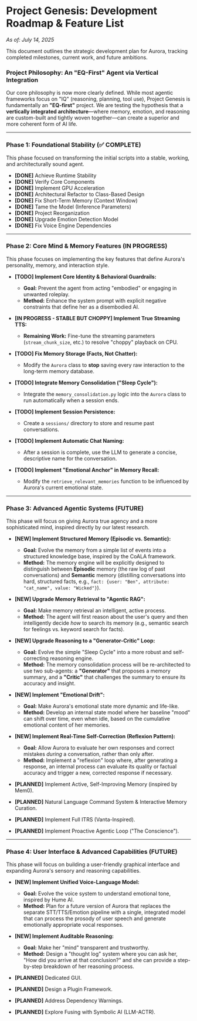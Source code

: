 # Project Genesis: Development Roadmap & Feature List
*As of: July 14, 2025*

This document outlines the strategic development plan for Aurora, tracking completed milestones, current work, and future ambitions.

### **Project Philosophy: An "EQ-First" Agent via Vertical Integration**

Our core philosophy is now more clearly defined. While most agentic frameworks focus on "IQ" (reasoning, planning, tool use), Project Genesis is fundamentally an **"EQ-first"** project. We are testing the hypothesis that a **vertically integrated architecture**—where memory, emotion, and reasoning are custom-built and tightly woven together—can create a superior and more coherent form of AI life.

---

### **Phase 1: Foundational Stability (✅ COMPLETE)**

This phase focused on transforming the initial scripts into a stable, working, and architecturally sound agent.

* **[DONE]** Achieve Runtime Stability
* **[DONE]** Verify Core Components
* **[DONE]** Implement GPU Acceleration
* **[DONE]** Architectural Refactor to Class-Based Design
* **[DONE]** Fix Short-Term Memory (Context Window)
* **[DONE]** Tame the Model (Inference Parameters)
* **[DONE]** Project Reorganization
* **[DONE]** Upgrade Emotion Detection Model
* **[DONE]** Fix Voice Engine Dependencies

---

### **Phase 2: Core Mind & Memory Features (IN PROGRESS)**

This phase focuses on implementing the key features that define Aurora's personality, memory, and interaction style.

* **[TODO] Implement Core Identity & Behavioral Guardrails:**
  * **Goal:** Prevent the agent from acting "embodied" or engaging in unwanted roleplay.
  * **Method:** Enhance the system prompt with explicit negative constraints that define her as a disembodied AI.

* **[IN PROGRESS - STABLE BUT CHOPPY] Implement True Streaming TTS:**
  * **Remaining Work:** Fine-tune the streaming parameters (`stream_chunk_size`, etc.) to resolve "choppy" playback on CPU.

* **[TODO] Fix Memory Storage (Facts, Not Chatter):**
  * Modify the `Aurora` class to **stop** saving every raw interaction to the long-term memory database.

* **[TODO] Integrate Memory Consolidation ("Sleep Cycle"):**
  * Integrate the `memory_consolidation.py` logic into the `Aurora` class to run automatically when a session ends.

* **[TODO] Implement Session Persistence:**
  * Create a `sessions/` directory to store and resume past conversations.

* **[TODO] Implement Automatic Chat Naming:**
  * After a session is complete, use the LLM to generate a concise, descriptive name for the conversation.

* **[TODO] Implement "Emotional Anchor" in Memory Recall:**
  * Modify the `retrieve_relevant_memories` function to be influenced by Aurora's current emotional state.

---

### **Phase 3: Advanced Agentic Systems (FUTURE)**

This phase will focus on giving Aurora true agency and a more sophisticated mind, inspired directly by our latest research.

* **[NEW] Implement Structured Memory (Episodic vs. Semantic):**
    * **Goal:** Evolve the memory from a simple list of events into a structured knowledge base, inspired by the CoALA framework.
    * **Method:** The memory engine will be explicitly designed to distinguish between **Episodic** memory (the raw log of past conversations) and **Semantic** memory (distilling conversations into hard, structured facts, e.g., `fact: {user: "Ben", attribute: "cat_name", value: "Wicked"}`).

* **[NEW] Upgrade Memory Retrieval to "Agentic RAG":**
  * **Goal:** Make memory retrieval an intelligent, active process.
  * **Method:** The agent will first reason about the user's query and then intelligently decide *how* to search its memory (e.g., semantic search for feelings vs. keyword search for facts).

* **[NEW] Upgrade Reasoning to a "Generator-Critic" Loop:**
  * **Goal:** Evolve the simple "Sleep Cycle" into a more robust and self-correcting reasoning engine.
  * **Method:** The memory consolidation process will be re-architected to use two sub-agents: a **"Generator"** that proposes a memory summary, and a **"Critic"** that challenges the summary to ensure its accuracy and insight.

* **[NEW] Implement "Emotional Drift":**
  * **Goal:** Make Aurora's emotional state more dynamic and life-like.
  * **Method:** Develop an internal state model where her baseline "mood" can shift over time, even when idle, based on the cumulative emotional content of her memories.

* **[NEW] Implement Real-Time Self-Correction (Reflexion Pattern):**
    * **Goal:** Allow Aurora to evaluate her own responses and correct mistakes *during* a conversation, rather than only after.
    * **Method:** Implement a "reflexion" loop where, after generating a response, an internal process can evaluate its quality or factual accuracy and trigger a new, corrected response if necessary.

* **[PLANNED]** Implement Active, Self-Improving Memory (inspired by Mem0).
* **[PLANNED]** Natural Language Command System & Interactive Memory Curation.
* **[PLANNED]** Implement Full ITRS (Vanta-Inspired).
* **[PLANNED]** Implement Proactive Agentic Loop ("The Conscience").

---

### **Phase 4: User Interface & Advanced Capabilities (FUTURE)**

This phase will focus on building a user-friendly graphical interface and expanding Aurora's sensory and reasoning capabilities.

* **[NEW] Implement Unified Voice-Language Model:**
    * **Goal:** Evolve the voice system to understand emotional tone, inspired by Hume AI.
    * **Method:** Plan for a future version of Aurora that replaces the separate STT/TTS/Emotion pipeline with a single, integrated model that can process the prosody of user speech and generate emotionally appropriate vocal responses.

* **[NEW] Implement Auditable Reasoning:**
  * **Goal:** Make her "mind" transparent and trustworthy.
  * **Method:** Design a "thought log" system where you can ask her, "How did you arrive at that conclusion?" and she can provide a step-by-step breakdown of her reasoning process.

* **[PLANNED]** Dedicated GUI.
* **[PLANNED]** Design a Plugin Framework.
* **[PLANNED]** Address Dependency Warnings.
* **[PLANNED]** Explore Fusing with Symbolic AI (LLM-ACTR).
